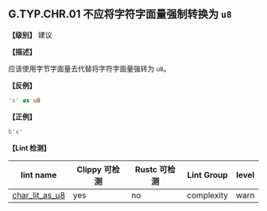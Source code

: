 ## G.TYP.CHR.01  不应将字符字面量强制转换为 `u8`

**【级别】** 建议

**【描述】**

应该使用字节字面量去代替将字符字面量强转为 `u8`。

**【反例】**

```rust
'x' as u8
```

**【正例】**

```rust
b'x'
```

**【Lint 检测】**

| lint name                                                    | Clippy 可检测 | Rustc 可检测 | Lint Group | level |
| ------------------------------------------------------------ | ------------- | ------------ | ---------- | ----- |
| [char_lit_as_u8](https://rust-lang.github.io/rust-clippy/master/#char_lit_as_u8) | yes           | no           | complexity | warn  |


